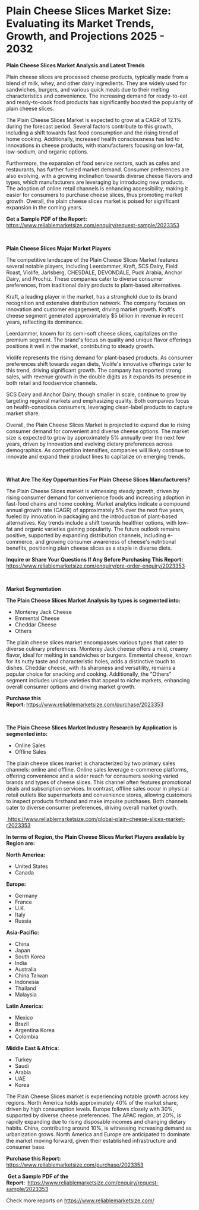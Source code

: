 <p><h1>Plain Cheese Slices Market Size: Evaluating its Market Trends, Growth, and Projections 2025 - 2032</h1></p><p><strong>Plain Cheese Slices Market Analysis and Latest Trends</strong></p>
<p><p>Plain cheese slices are processed cheese products, typically made from a blend of milk, whey, and other dairy ingredients. They are widely used for sandwiches, burgers, and various quick meals due to their melting characteristics and convenience. The increasing demand for ready-to-eat and ready-to-cook food products has significantly boosted the popularity of plain cheese slices.</p><p>The Plain Cheese Slices Market is expected to grow at a CAGR of 12.1% during the forecast period. Several factors contribute to this growth, including a shift towards fast food consumption and the rising trend of home cooking. Additionally, increased health consciousness has led to innovations in cheese products, with manufacturers focusing on low-fat, low-sodium, and organic options. </p><p>Furthermore, the expansion of food service sectors, such as cafes and restaurants, has further fueled market demand. Consumer preferences are also evolving, with a growing inclination towards diverse cheese flavors and types, which manufacturers are leveraging by introducing new products. The adoption of online retail channels is enhancing accessibility, making it easier for consumers to purchase cheese slices, thus promoting market growth. Overall, the plain cheese slices market is poised for significant expansion in the coming years.</p></p>
<p><strong>Get a Sample PDF of the Report:&nbsp;</strong> <a href="https://www.reliablemarketsize.com/enquiry/request-sample/2023353?utm_campaign=3555&utm_medium=2&utm_source=Github&utm_content=ia&utm_term=29032025&utm_id=plain-cheese-slices">https://www.reliablemarketsize.com/enquiry/request-sample/2023353</a></p>
<p>&nbsp;</p>
<p><strong>Plain Cheese Slices Major Market Players</strong></p>
<p><p>The competitive landscape of the Plain Cheese Slices Market features several notable players, including Leerdammer, Kraft, SCS Dairy, Field Roast, Violife, Jarlsberg, CHESDALE, DEVONDALE, Puck Arabia, Anchor Dairy, and Prochiz. These companies cater to diverse consumer preferences, from traditional dairy products to plant-based alternatives.</p><p>Kraft, a leading player in the market, has a stronghold due to its brand recognition and extensive distribution network. The company focuses on innovation and customer engagement, driving market growth. Kraft's cheese segment generated approximately $5 billion in revenue in recent years, reflecting its dominance.</p><p>Leerdammer, known for its semi-soft cheese slices, capitalizes on the premium segment. The brand's focus on quality and unique flavor offerings positions it well in the market, contributing to steady growth. </p><p>Violife represents the rising demand for plant-based products. As consumer preferences shift towards vegan diets, Violife's innovative offerings cater to this trend, driving significant growth. The company has reported strong sales, with revenue growth in the double digits as it expands its presence in both retail and foodservice channels.</p><p>SCS Dairy and Anchor Dairy, though smaller in scale, continue to grow by targeting regional markets and emphasizing quality. Both companies focus on health-conscious consumers, leveraging clean-label products to capture market share.</p><p>Overall, the Plain Cheese Slices Market is projected to expand due to rising consumer demand for convenient and diverse cheese options. The market size is expected to grow by approximately 5% annually over the next few years, driven by innovation and evolving dietary preferences across demographics. As competition intensifies, companies will likely continue to innovate and expand their product lines to capitalize on emerging trends.</p></p>
<p>&nbsp;</p>
<p><strong>What Are The Key Opportunities For Plain Cheese Slices Manufacturers?</strong></p>
<p><p>The Plain Cheese Slices market is witnessing steady growth, driven by rising consumer demand for convenience foods and increasing adoption in fast-food chains and home cooking. Market analytics indicate a compound annual growth rate (CAGR) of approximately 5% over the next five years, fueled by innovation in packaging and the introduction of plant-based alternatives. Key trends include a shift towards healthier options, with low-fat and organic varieties gaining popularity. The future outlook remains positive, supported by expanding distribution channels, including e-commerce, and growing consumer awareness of cheese's nutritional benefits, positioning plain cheese slices as a staple in diverse diets.</p></p>
<p><strong>Inquire or Share Your Questions If Any Before Purchasing This Report:</strong> <a href="https://www.reliablemarketsize.com/enquiry/pre-order-enquiry/2023353?utm_campaign=3555&utm_medium=2&utm_source=Github&utm_content=ia&utm_term=29032025&utm_id=plain-cheese-slices">https://www.reliablemarketsize.com/enquiry/pre-order-enquiry/2023353</a></p>
<p>&nbsp;</p>
<p><strong>Market Segmentation</strong></p>
<p><strong>The Plain Cheese Slices Market Analysis by types is segmented into:</strong></p>
<p><ul><li>Monterey Jack Cheese</li><li>Emmental Cheese</li><li>Cheddar Cheese</li><li>Others</li></ul></p>
<p><p>The plain cheese slices market encompasses various types that cater to diverse culinary preferences. Monterey Jack cheese offers a mild, creamy flavor, ideal for melting in sandwiches or burgers. Emmental cheese, known for its nutty taste and characteristic holes, adds a distinctive touch to dishes. Cheddar cheese, with its sharpness and versatility, remains a popular choice for snacking and cooking. Additionally, the "Others" segment includes unique varieties that appeal to niche markets, enhancing overall consumer options and driving market growth.</p></p>
<p><strong>Purchase this Report:&nbsp;</strong><a href="https://www.reliablemarketsize.com/purchase/2023353?utm_campaign=3555&utm_medium=2&utm_source=Github&utm_content=ia&utm_term=29032025&utm_id=plain-cheese-slices">https://www.reliablemarketsize.com/purchase/2023353</a></p>
<p>&nbsp;</p>
<p><strong>The Plain Cheese Slices Market Industry Research by Application is segmented into:</strong></p>
<p><ul><li>Online Sales</li><li>Offline Sales</li></ul></p>
<p><p>The plain cheese slices market is characterized by two primary sales channels: online and offline. Online sales leverage e-commerce platforms, offering convenience and a wider reach for consumers seeking varied brands and types of cheese slices. This channel often features promotional deals and subscription services. In contrast, offline sales occur in physical retail outlets like supermarkets and convenience stores, allowing customers to inspect products firsthand and make impulse purchases. Both channels cater to diverse consumer preferences, driving overall market growth.</p></p>
<p><a href="https://www.reliablemarketsize.com/global-plain-cheese-slices-market-r2023353?utm_campaign=3555&utm_medium=2&utm_source=Github&utm_content=ia&utm_term=29032025&utm_id=plain-cheese-slices">&nbsp;https://www.reliablemarketsize.com/global-plain-cheese-slices-market-r2023353</a></p>
<p><strong>In terms of Region, the Plain Cheese Slices Market Players available by Region are:</strong></p>
<p>
    <p> <strong> North America: </strong>
        <ul>
            <li>United States</li>
            <li>Canada</li>
        </ul>
        </p> 
    <p> <strong> Europe: </strong>
        <ul>
            <li>Germany</li>
            <li>France</li>
            <li>U.K.</li>
            <li>Italy</li>
            <li>Russia</li>
        </ul>
        </p> 
    <p> <strong> Asia-Pacific: </strong>
        <ul>
            <li>China</li>
            <li>Japan</li>
            <li>South Korea</li>
            <li>India</li>
            <li>Australia</li>
            <li>China Taiwan</li>
            <li>Indonesia</li>
            <li>Thailand</li>
            <li>Malaysia</li>
        </ul>
        </p> 
    <p> <strong> Latin America: </strong>
        <ul>
            <li>Mexico</li>
            <li>Brazil</li>
            <li>Argentina Korea</li>
            <li>Colombia</li>
        </ul>
        </p> 
    <p> <strong> Middle East & Africa: </strong>
        <ul>
            <li>Turkey</li>
            <li>Saudi</li>
            <li>Arabia</li>
            <li>UAE</li>
            <li>Korea</li>
        </ul>
    </p>
    </p>
<p><p>The Plain Cheese Slices market is experiencing notable growth across key regions. North America holds approximately 40% of the market share, driven by high consumption levels. Europe follows closely with 30%, supported by diverse cheese preferences. The APAC region, at 20%, is rapidly expanding due to rising disposable incomes and changing dietary habits. China, contributing around 10%, is witnessing increasing demand as urbanization grows. North America and Europe are anticipated to dominate the market moving forward, given their established infrastructure and consumer base.</p></p>
<p><strong>Purchase this Report: </strong><a href="https://www.reliablemarketsize.com/purchase/2023353?utm_campaign=3555&utm_medium=2&utm_source=Github&utm_content=ia&utm_term=29032025&utm_id=plain-cheese-slices">https://www.reliablemarketsize.com/purchase/2023353</a></p>
<p>&nbsp;<strong>Get a Sample PDF of the Report:&nbsp;&nbsp;</strong><a href="https://www.reliablemarketsize.com/enquiry/request-sample/2023353?utm_campaign=3555&utm_medium=2&utm_source=Github&utm_content=ia&utm_term=29032025&utm_id=plain-cheese-slices">https://www.reliablemarketsize.com/enquiry/request-sample/2023353</a></p>
<p><strong></strong></p>
<p>Check more reports on <a href="https://www.reliablemarketsize.com/?utm_campaign=3555&utm_medium=2&utm_source=Github&utm_content=ia&utm_term=29032025&utm_id=plain-cheese-slices">https://www.reliablemarketsize.com/</a></p>